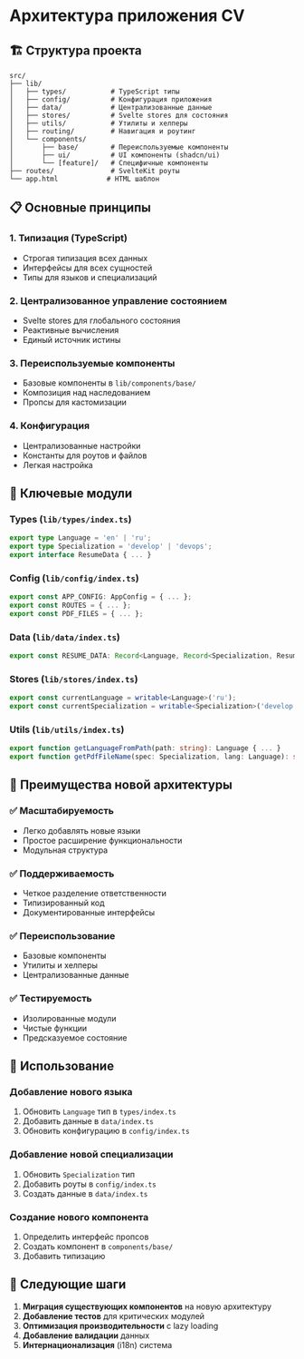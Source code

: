 # Архитектура приложения CV

## 🏗️ Структура проекта

```
src/
├── lib/
│   ├── types/           # TypeScript типы
│   ├── config/          # Конфигурация приложения
│   ├── data/            # Централизованные данные
│   ├── stores/          # Svelte stores для состояния
│   ├── utils/           # Утилиты и хелперы
│   ├── routing/         # Навигация и роутинг
│   └── components/
│       ├── base/        # Переиспользуемые компоненты
│       ├── ui/          # UI компоненты (shadcn/ui)
│       └── [feature]/   # Специфичные компоненты
├── routes/              # SvelteKit роуты
└── app.html            # HTML шаблон
```

## 📋 Основные принципы

### 1. **Типизация (TypeScript)**
- Строгая типизация всех данных
- Интерфейсы для всех сущностей
- Типы для языков и специализаций

### 2. **Централизованное управление состоянием**
- Svelte stores для глобального состояния
- Реактивные вычисления
- Единый источник истины

### 3. **Переиспользуемые компоненты**
- Базовые компоненты в `lib/components/base/`
- Композиция над наследованием
- Пропсы для кастомизации

### 4. **Конфигурация**
- Централизованные настройки
- Константы для роутов и файлов
- Легкая настройка

## 🔧 Ключевые модули

### Types (`lib/types/index.ts`)
```typescript
export type Language = 'en' | 'ru';
export type Specialization = 'develop' | 'devops';
export interface ResumeData { ... }
```

### Config (`lib/config/index.ts`)
```typescript
export const APP_CONFIG: AppConfig = { ... };
export const ROUTES = { ... };
export const PDF_FILES = { ... };
```

### Data (`lib/data/index.ts`)
```typescript
export const RESUME_DATA: Record<Language, Record<Specialization, ResumeData>> = { ... };
```

### Stores (`lib/stores/index.ts`)
```typescript
export const currentLanguage = writable<Language>('ru');
export const currentSpecialization = writable<Specialization>('develop');
```

### Utils (`lib/utils/index.ts`)
```typescript
export function getLanguageFromPath(path: string): Language { ... }
export function getPdfFileName(spec: Specialization, lang: Language): string { ... }
```

## 🎯 Преимущества новой архитектуры

### ✅ **Масштабируемость**
- Легко добавлять новые языки
- Простое расширение функциональности
- Модульная структура

### ✅ **Поддерживаемость**
- Четкое разделение ответственности
- Типизированный код
- Документированные интерфейсы

### ✅ **Переиспользование**
- Базовые компоненты
- Утилиты и хелперы
- Централизованные данные

### ✅ **Тестируемость**
- Изолированные модули
- Чистые функции
- Предсказуемое состояние

## 🚀 Использование

### Добавление нового языка
1. Обновить `Language` тип в `types/index.ts`
2. Добавить данные в `data/index.ts`
3. Обновить конфигурацию в `config/index.ts`

### Добавление новой специализации
1. Обновить `Specialization` тип
2. Добавить роуты в `config/index.ts`
3. Создать данные в `data/index.ts`

### Создание нового компонента
1. Определить интерфейс пропсов
2. Создать компонент в `components/base/`
3. Добавить типизацию

## 📝 Следующие шаги

1. **Миграция существующих компонентов** на новую архитектуру
2. **Добавление тестов** для критических модулей
3. **Оптимизация производительности** с lazy loading
4. **Добавление валидации** данных
5. **Интернационализация** (i18n) система
